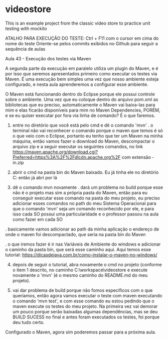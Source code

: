 # videostore
This is an example project from the classic video store to practice unit testing with mockito

ATALHO PARA EXECUÇÃO DO TESTE: Ctrl + F11 com o cursor em cima do nome do teste
Oriente-se pelos commits exibidos no Github para seguir a sequência de aulas

Aula 43 - Execução dos testes via Maven

A segunda parte da execução em paralelo utiliza um plugin do Maven, e é por isso que seremos apresentados primeiro como executar os testes via Maven. É uma execução bem simples uma vez que nosso ambiente esteja configurado, e nesta aula aprenderemos a configurar esse ambiente.

O Maven está funcionando dentro do Eclipse porque ele possui controle sobre o ambiente. Uma vez que eu coloque dentro do arquivo pom.xml as bibliotecas que eu preciso, automaticamente o Maven vai baixa-las para mim e elas ficarão disponíveis para mim no Maven Dependencies, PORÉM, e se eu quiser executar por fora via linha de comando? É o que faremos.

1) entre no diretório que você está pelo cmd e dê o comando 'mvn'
. o terminal não vai reconhecer o comando porque o maven que temos é só o que veio com o Eclipse, portanto eu tenho que ter um Maven na minha máquina, então vamos fazer o download do Maven, descompactar o arquivo zip e a seguir executar os seguintes comandos, no link https://maven.apache.org/download.cgi?Preferred=https%3A%2F%2Fdlcdn.apache.org%2F com extensão -in.zip

2) abrir o cmd na pasta bin do Maven baixado. Eu já tinha ele no diretório C: então já abri por lá

3) dê o comando mvn novamente
. dará um problema no build porque esse não é o projeto mas sim a própria pasta do Maven, então para eu conseguir executar esse comando na pasta do meu projeto, eu preciso adicionar esses comandos no path do meu Sistema Operacional para que o comando 'mvn' seja um comando reconhecido por ele, e para isso cada SO possui uma particularidade e o professor passou na aula como fazer em cada SO

. basicamente vamos adicionar ao path da minha aplicação o endereço de onde o maven foi descompactado, que seria na pasta bin do Maven

. o que iremos fazer é ir nas Variáveis de Ambiente do windows e adicionar o caminho da pasta bin, que será esse caminho aqui. Aqui temos esse tutorial: https://dicasdejava.com.br/como-instalar-o-maven-no-windows/

4) depois de seguir o tutorial, abra novamente o cmd no projeto (conforme o item 1 descrito, no caminho C:\workspace\videostore e execute novamente o 'mvn' (é o mesmo caminho do README.md do meu projeto).

5) vai dar problema de build porque não fomos específicos com o que queríamos, então agora vamos executar o teste com maven executando o comando 'mvn test', e com esse comando eu estou pedindo que o maven execute os testes do meu projeto. Na primeira vez vai demorar um pouco porque serão baixadas algumas dependências, mas se deu BUILD SUCESS no final e antes foram executados os testes, foi porque deu tudo certo.

Configurado o Maven, agora sim poderemos passar para a próxima aula.